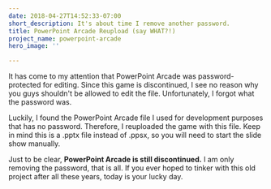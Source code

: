 ```yaml
---
date: 2018-04-27T14:52:33-07:00
short_description: It's about time I remove another password.
title: PowerPoint Arcade Reupload (say WHAT?!)
project_name: powerpoint-arcade
hero_image: ''

---
```

It has come to my attention that PowerPoint Arcade was password-protected for editing. Since this game is discontinued, I see no reason why you guys shouldn't be allowed to edit the file. Unfortunately, I forgot what the password was.

Luckily, I found the PowerPoint Arcade file I used for development purposes that has no password. Therefore, I reuploaded the game with this file. Keep in mind this is a .pptx file instead of .ppsx, so you will need to start the slide show manually.

Just to be clear, **PowerPoint Arcade is still discontinued.** I am only removing the password, that is all. If you ever hoped to tinker with this old project after all these years, today is your lucky day.
